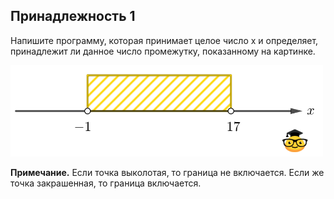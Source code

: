 ## Принадлежность 1

Напишите программу, которая принимает целое число x и определяет, принадлежит ли данное число промежутку, показанному на картинке. 

<img src="/img/problem4.2.4.png" alt="Принадлежность 1" width="500">

**Примечание.** Если точка выколотая, то граница не включается. Если же точка закрашенная, то граница включается.